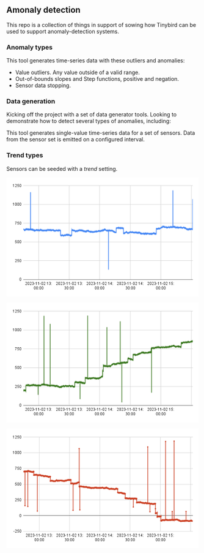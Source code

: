 

## Amonaly detection 

This repo is a collection of things in support of sowing how Tinybird can be used to support anomaly-detection systems. 


### Anomaly types

This tool generates time-series data with these outliers and anomalies: 

* Value outliers. Any value outside of a valid range. 
* Out-of-bounds slopes and Step functions, positive and negation. 
* Sensor data stopping.

### Data generation 

Kicking off the project with a set of data generator tools. Looking to demonstrate how to detect several types of anomalies, including:


This tool generates single-value time-series data for a set of sensors. Data from the sensor set is emitted on a configured interval.

### Trend types

Sensors can be seeded with a *trend* setting. 


![No trending](./charts/no-trend.png)

![Trending up](./charts/trend-up.png)

![Trending down](./charts/trend-down.png)